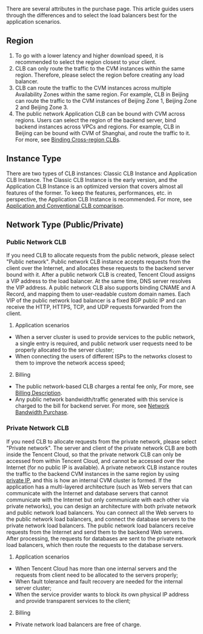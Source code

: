 There are several attributes in the purchase page. This article guides users through the differences and to select the load balancers best for the application scenarios.
## Region
1. To go with a lower latency and higher download speed, it is recommended to select the region closest to your client.
2. CLB can only route the traffic to the CVM instances within the same region. Therefore, please select the region before creating any load balancer.
3. CLB can route the traffic to the CVM instances across multiple Availability Zones within the same region. For example, CLB in Beijing can route the traffic to the CVM instances of Beijing Zone 1, Beijing Zone 2 and Beijing Zone 3.
4. The public network Application CLB can be bound with CVM across regions. Users can select the region of the backend server, bind backend instances across VPCs and regions. For example, CLB in Beijing can be bound with CVM of Shanghai, and route the traffic to it. For more, see [Binding Cross-region CLBs](https://cloud.tencent.com/document/product/214/12014).

## Instance Type
There are two types of CLB instances: Classic CLB Instance and Application CLB Instance.
The Classic CLB Instance is the early version, and the Application CLB Instance is an optimized version that covers almost all features of the former. To keep the features, performances, etc. in perspective, the Application CLB Instance is recommended. For more, see [Application and Conventional CLB comparison](https://cloud.tencent.com/document/product/214/8847).

## Network Type (Public/Private)
### Public Network CLB
If you need CLB to allocate requests from the public network, please select "Public network". Public network CLB instance accepts requests from the client over the Internet, and allocates these requests to the backend server bound with it. After a public network CLB is created, Tencent Cloud assigns a VIP address to the load balancer. At the same time, DNS server resolves the VIP address. A public network CLB also supports binding CNAME and A Record, and mapping them to user-readable custom domain names. Each VIP of the public network load balancer is a fixed BGP public IP and can receive the HTTP, HTTPS, TCP, and UDP requests forwarded from the client.

1. Application scenarios
  - When a server cluster is used to provide services to the public network, a single entry is required, and public network user requests need to be properly allocated to the server cluster;
  - When connecting the users of different ISPs to the networks closest to them to improve the network access speed;
2. Billing
  - The public network-based CLB charges a rental fee only, For more, see [Billing Description](https://cloud.tencent.com/document/product/214/8848).
  - Any public network bandwidth/traffic generated with this service is charged to the bill for backend server. For more, see [Network Bandwidth Purchase](https://cloud.tencent.com/doc/product/213/509).

### Private Network CLB
If you need CLB to allocate requests from the private network, please select "Private network". The server and client of the private network CLB are both inside the Tencent Cloud, so that the private network CLB can only be accessed from within Tencent Cloud, and cannot be accessed over the Internet (for no public IP is available). A private network CLB instance routes the traffic to the backend CVM instances in the same region by using [private IP](https://cloud.tencent.com/doc/product/213/5225), and this is how an internal CVM cluster is formed. If the application has a multi-layered architecture (such as Web servers that can communicate with the Internet and database servers that cannot communicate with the Internet but only communicate with each other via private networks), you can design an architecture with both private network and public network load balancers. You can connect all the Web servers to the public network load balancers, and connect the database servers to the private network load balancers. The public network load balancers receive requests from the Internet and send them to the backend Web servers. After processing, the requests for databases are sent to the private network load balancers, which then route the requests to the database servers.

1. Application scenarios
 - When Tencent Cloud has more than one internal servers and the requests from client need to be allocated to the servers properly;
 - When fault tolerance and fault recovery are needed for the internal server cluster;
 - When the service provider wants to block its own physical IP address and provide transparent services to the client;
2. Billing
  - Private network load balancers are free of charge.
